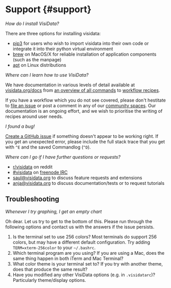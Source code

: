 # Support {#support}

*How do I install VisiData?*

There are three options for installing visidata:

- [pip3](/install#pip3) for users who wish to import visidata into their own code or integrate it into their python virtual environment 
- [brew](/install#brew) on MacOS/X for reliable installation of application components (such as the manpage)
- [apt](/install#apt) on Linux distributions

*Where can I learn how to use VisiData?*

We have documentation in various levels of detail available at [visidata.org/docs](http://visidata.org/docs/) from [an overview of all commands](http://visidata.org/man/) to [workflow recipes](http://visidata.org/test).

If you have a workflow which you do not see covered, please don't hestitate to [file an issue](https://github.com/saulpw/visidata/issues/new) or post a comment in any of our [community spaces](https://github.com/saulpw/visidata/blob/stable/CONTRIBUTING.md#community). Our documentation is an ongoing effort, and we wish to prioritise the writing of recipes around user needs.

*I found a bug!*

[Create a GitHub issue](https://github.com/saulpw/visidata/issues/new) if something doesn't appear to be working right. If you get an unexpected error, please include the full stack trace that you get with `^E` and the saved Commandlog (`^D`).

*Where can I go if I have further questions or requests?*

- [r/visidata](http://reddit.com/r/visidata) on reddit
- [#visidata](irc://freenode.net/#visidata) on [freenode IRC](https://webchat.freenode.net)
- [saul@visidata.org](mailto:saul@visidata.org) to discuss feature requests and extensions
- [anja@visidata.org](mailto:anja@visidata.org) to discuss documentation/tests or to request tutorials


## Troubleshooting

*Whenever I try graphing, I get an empty chart*

Oh dear. Let us try to get to the bottom of this. Please run through the following options and contact us with the answers if the issue persists.

1. Is the terminal set to use 256 colors? Most terminals do support 256 colors, but may have a different default configuration. Try adding `TERM=xterm-256color` to your `~/.bashrc`.
2. Which terminal program are you using? If you are using a Mac, does the same thing happen in both iTerm and Mac Terminal?
3. What color theme is your terminal set to?  If you try with another theme, does that produce the same result?
4. Have you modified any other VisiData options (e.g. in `.visidatarc`)?  Particularly theme/display options.
